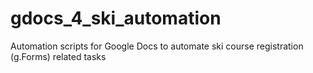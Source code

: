 # gdocs_4_ski_automation
Automation scripts for Google Docs to automate ski course registration (g.Forms) related tasks
